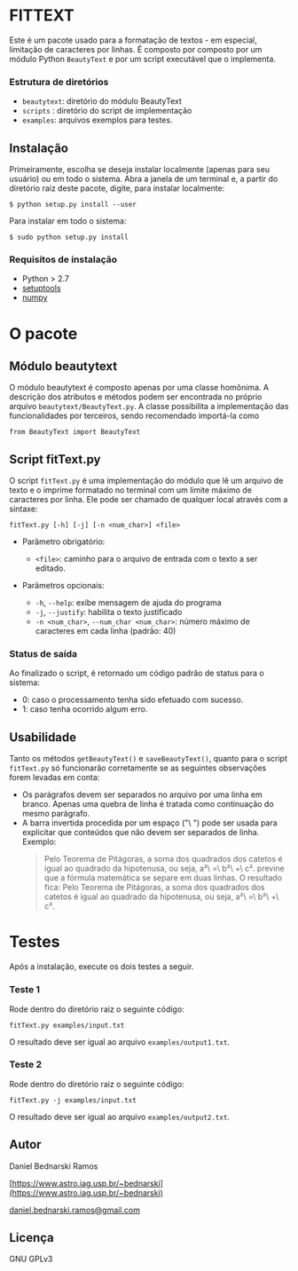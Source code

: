 # FITTEXT

Este é um pacote usado para a formatação de textos - em especial, limitação de caracteres por linhas. É composto por composto por um módulo Python `BeautyText` e por um script executável que o implementa.

### Estrutura de diretórios

* `beautytext`: diretório do módulo BeautyText
* `scripts` : diretório do script de implementação
* `examples`: arquivos exemplos para testes.



## Instalação


Primeiramente, escolha se deseja instalar localmente (apenas para seu usuário) ou em todo o sistema. Abra a janela de um terminal e, a partir do diretório raiz deste pacote, digite, para instalar localmente:

```
$ python setup.py install --user
```

Para instalar em todo o sistema:

```
$ sudo python setup.py install
```

### Requisitos de instalação

* Python > 2.7
* [setuptools](https://pypi.org/project/setuptools)
* [numpy](https://www.numpy.org/)



# O pacote

## Módulo beautytext

O módulo beautytext é composto apenas por uma classe homônima. A descrição dos atributos e métodos podem ser encontrada no próprio arquivo `beautytext/BeautyText.py`. A classe possibilita a implementação das funcionalidades por terceiros, sendo recomendado importá-la como

```
from BeautyText import BeautyText
```


## Script fitText.py

O script `fitText.py` é uma implementação do módulo que lê um arquivo de texto e o imprime formatado no terminal com um limite máximo de caracteres por linha. Ele pode ser chamado de qualquer local através com a sintaxe:

```
fitText.py [-h] [-j] [-n <num_char>] <file>
```

* Parâmetro obrigatório:
    * `<file>`: caminho para o arquivo de entrada com o texto a ser editado.

* Parâmetros opcionais:
    * `-h`, `--help`: exibe mensagem de ajuda do programa
    * `-j`, `--justify`: habilita o texto justificado
    * `-n <num_char>`, `--num_char <num_char>`: número máximo de caracteres em cada linha (padrão: 40)

### Status de saída

Ao finalizado o script, é retornado um código padrão de status para o sistema:

* 0: caso o processamento tenha sido efetuado com sucesso.
* 1: caso tenha ocorrido algum erro.



## Usabilidade

Tanto os métodos `getBeautyText()` e `saveBeautyText()`, quanto para o script `fitText.py` só funcionarão corretamente se as seguintes observações forem levadas em conta:

* Os parágrafos devem ser separados no arquivo por uma linha em branco. Apenas uma quebra de linha é tratada como continuação do mesmo parágrafo.
* A barra invertida procedida por um espaço ("\ ") pode ser usada para explicitar que conteúdos que não devem ser separados de linha. Exemplo:
    > Pelo Teorema de Pitágoras, a soma dos quadrados dos catetos é igual ao quadrado da hipotenusa, ou seja, a²\ =\ b²\ +\ c².
  previne que a fórmula matemática se separe em duas linhas. O resultado fica:
    > Pelo Teorema de Pitágoras, a soma dos
    > quadrados  dos  catetos  é  igual  ao
    > quadrado   da  hipotenusa,  ou  seja,
    > a²\ =\ b²\ +\ c².


# Testes

Após a instalação, execute os dois testes a seguir.


### Teste 1

Rode dentro do diretório raiz o seguinte código:

```
fitText.py examples/input.txt
```

O resultado deve ser igual ao arquivo `examples/output1.txt`.


### Teste 2

Rode dentro do diretório raiz o seguinte código:

```
fitText.py -j examples/input.txt
```

O resultado deve ser igual ao arquivo `examples/output2.txt`.



## Autor

Daniel Bednarski Ramos

[https://www.astro.iag.usp.br/~bednarski](https://www.astro.iag.usp.br/~bednarski)

daniel.bednarski.ramos@gmail.com


## Licença

GNU GPLv3
